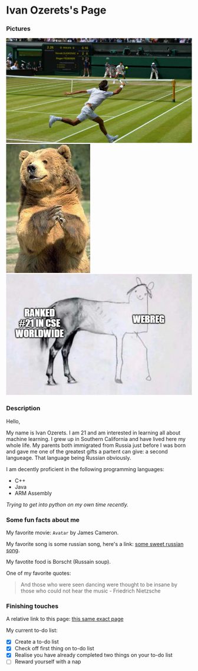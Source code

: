 # Ivan Ozerets's Page

### Pictures

![Wimbledon](Wimbledon_04.jpg)
![Funny bear image](bear.jpg)
![meme](UCSD_funnyImage1.png)

### Description

Hello,

My name is Ivan Ozerets. I am 21 and am interested in learning all about machine learning. I grew up in Southern California and have lived here my whole life. My parents both immigrated from Russia just before I was born and gave me one of the greatest gifts a partent can give: a second langueage. That language being Russian obviously. 

I am decently proficient in the following programming languages:
- C++
- Java
- ARM Assembly

*Trying to get into python on my own time recently.*

### Some fun facts about me

My favorite movie: `Avatar` by James Cameron.

My favorite song is some russian song, here's a link: [some sweet russian song](https://www.youtube.com/watch?v=8dVtBAWbZ14).

My favotite food is Borscht (Russain soup).

One of my favorite quotes:

> And those who were seen dancing were thought to be insane by those who could not hear the music - Friedrich Nietzsche

### Finishing touches

A relative link to this page: [this same exact page](index.md)

My current to-do list:

- [X]  Create a to-do list
- [X]  Check off first thing on to-do list
- [X]  Realise you have already completed two things on your to-do list
- [ ]  Reward yourself with a nap